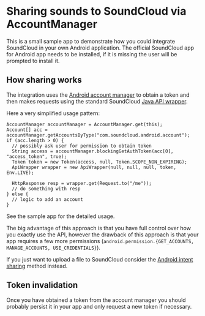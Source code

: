 # Sharing sounds to SoundCloud via AccountManager

This is a small sample app to demonstrate how you could integrate SoundCloud in your
own Android application. The official SoundCloud app for Android app needs to
be installed, if it is missing the user will be prompted to install it.

## How sharing works

The integration uses the [Android account manager][] to obtain a token and then
makes requests using the standard SoundCloud [Java API wrapper][].

Here a very simplified usage pattern:

    AccountManager accountManager = AccountManager.get(this);
    Account[] acc = accountManager.getAccountsByType("com.soundcloud.android.account");
    if (acc.length > 0) {
      // possibly ask user for permission to obtain token
      String access = accountManager.blockingGetAuthToken(acc[0], "access_token", true);
      Token token = new Token(access, null, Token.SCOPE_NON_EXPIRING);
      ApiWrapper wrapper = new ApiWrapper(null, null, null, token, Env.LIVE);

      HttpResponse resp = wrapper.get(Request.to("/me"));
      // do something with resp
    } else {
      // logic to add an account
    }

See the sample app for the detailed usage.

The big advantage of this approach is that you have full control over how you
exactly use the API, however the drawback of this approach is that your app requires
a few more permissions (`android.permission.{GET_ACCOUNTS, MANAGE_ACCOUNTS, USE_CREDENTIALS}`).

If you just want to upload a file to SoundCloud consider the [Android intent
sharing][] method instead.

## Token invalidation

Once you have obtained a token from the account manager you should probably
persist it in your app and only request a new token if necessary.


[Android account manager]: http://developer.android.com/reference/android/accounts/AccountManager.html
[Java API wrapper]: https://github.com/soundcloud/java-api-wrapper
[Android intent sharing]: https://github.com/soundcloud/android-intent-sharing
